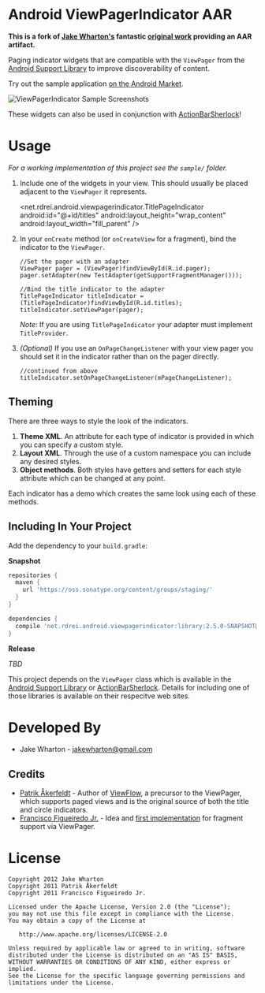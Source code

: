 Android ViewPagerIndicator AAR
==============================

**This is a fork of [Jake Wharton's](https://github.com/JakeWharton)
fantastic [original work](https://github.com/JakeWharton/Android-ViewPagerIndicator)
providing an AAR artifact.**

Paging indicator widgets that are compatible with the `ViewPager` from the
[Android Support Library][2] to improve discoverability of content.

Try out the sample application [on the Android Market][10].

![ViewPagerIndicator Sample Screenshots][9]

These widgets can also be used in conjunction with [ActionBarSherlock][3]!

Usage
=====

*For a working implementation of this project see the `sample/` folder.*

  1. Include one of the widgets in your view. This should usually be placed
     adjacent to the `ViewPager` it represents.

        <net.rdrei.android.viewpagerindicator.TitlePageIndicator
            android:id="@+id/titles"
            android:layout_height="wrap_content"
            android:layout_width="fill_parent" />

  2. In your `onCreate` method (or `onCreateView` for a fragment), bind the
     indicator to the `ViewPager`.

         //Set the pager with an adapter
         ViewPager pager = (ViewPager)findViewById(R.id.pager);
         pager.setAdapter(new TestAdapter(getSupportFragmentManager()));

         //Bind the title indicator to the adapter
         TitlePageIndicator titleIndicator = (TitlePageIndicator)findViewById(R.id.titles);
         titleIndicator.setViewPager(pager);

     *Note*: If you are using `TitlePageIndicator` your adapter must implement
     `TitleProvider`.

  3. *(Optional)* If you use an `OnPageChangeListener` with your view pager
     you should set it in the indicator rather than on the pager directly.

         //continued from above
         titleIndicator.setOnPageChangeListener(mPageChangeListener);


Theming
-------

There are three ways to style the look of the indicators.

 1. **Theme XML**. An attribute for each type of indicator is provided in which
    you can specify a custom style.
 2. **Layout XML**. Through the use of a custom namespace you can include any
    desired styles.
 3. **Object methods**. Both styles have getters and setters for each style
    attribute which can be changed at any point.

Each indicator has a demo which creates the same look using each of these
methods.


Including In Your Project
-------------------------

Add the dependency to your `build.gradle`:

**Snapshot**

```groovy
repositories {
  maven {
    url 'https://oss.sonatype.org/content/groups/staging/'
  }
}

dependencies {
  compile 'net.rdrei.android.viewpagerindicator:library:2.5.0-SNAPSHOT@aar'
}
```

**Release**

*TBD*

This project depends on the `ViewPager` class which is available in the
[Android Support Library][2] or [ActionBarSherlock][3]. Details for
including one of those libraries is available on their respecitve web sites.


Developed By
============

 * Jake Wharton - <jakewharton@gmail.com>


Credits
-------

 * [Patrik Åkerfeldt][1] - Author of [ViewFlow][4], a precursor to the ViewPager,
   which supports paged views and is the original source of both the title
   and circle indicators.
 * [Francisco Figueiredo Jr.][5] - Idea and [first implementation][6] for
   fragment support via ViewPager.




License
=======

    Copyright 2012 Jake Wharton
    Copyright 2011 Patrik Åkerfeldt
    Copyright 2011 Francisco Figueiredo Jr.

    Licensed under the Apache License, Version 2.0 (the "License");
    you may not use this file except in compliance with the License.
    You may obtain a copy of the License at

       http://www.apache.org/licenses/LICENSE-2.0

    Unless required by applicable law or agreed to in writing, software
    distributed under the License is distributed on an "AS IS" BASIS,
    WITHOUT WARRANTIES OR CONDITIONS OF ANY KIND, either express or implied.
    See the License for the specific language governing permissions and
    limitations under the License.

 [1]: https://github.com/pakerfeldt
 [2]: http://developer.android.com/sdk/compatibility-library.html
 [3]: http://actionbarsherlock.com
 [4]: https://github.com/pakerfeldt/android-viewflow
 [5]: https://github.com/franciscojunior
 [6]: https://gist.github.com/1122947
 [9]: https://raw.github.com/JakeWharton/Android-ViewPagerIndicator/master/sample/screens.png
 [10]: https://play.google.com/store/apps/details?id=net.rdrei.android.viewpagerindicator.sample
